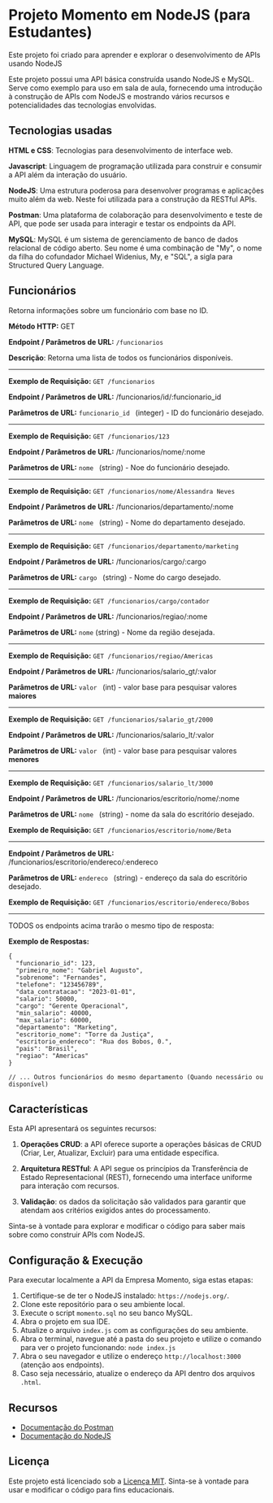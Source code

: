 # Projeto Momento em NodeJS (para Estudantes)

Este projeto foi criado para aprender e explorar o desenvolvimento de APIs usando NodeJS

Este projeto possui uma API básica construída usando NodeJS e MySQL. Serve como exemplo para uso em sala de aula, fornecendo uma introdução à construção de APIs com NodeJS e mostrando vários recursos e potencialidades das tecnologias envolvidas.

## Tecnologias usadas
**HTML e CSS**: Tecnologias para desenvolvimento de interface web.

**Javascript**: Linguagem de programação utilizada para construir e consumir a API além da interação do usuário.

**NodeJS**: Uma estrutura poderosa para desenvolver programas e aplicações muito além da web. Neste foi utilizada para a construção da RESTful APIs.

**Postman**: Uma plataforma de colaboração para desenvolvimento e teste de API, que pode ser usada para interagir e testar os endpoints da API.

**MySQL**: MySQL é um sistema de gerenciamento de banco de dados relacional de código aberto. Seu nome é uma combinação de "My", o nome da filha do cofundador Michael Widenius, My, e "SQL", a sigla para Structured Query Language.

## Funcionários
Retorna informações sobre um funcionário com base no ID.

**Método HTTP:** GET

**Endpoint / Parâmetros de URL:** ```/funcionarios```

**Descrição**: Retorna uma lista de todos os funcionários disponíveis.

--- 

**Exemplo de Requisição:** ```GET /funcionarios```

**Endpoint / Parâmetros de URL:** /funcionarios/id/:funcionario_id

**Parâmetros de URL:** ```funcionario_id ``` (integer) - ID do funcionário desejado.

--- 

**Exemplo de Requisição:** ```GET /funcionarios/123```

**Endpoint / Parâmetros de URL:** /funcionarios/nome/:nome

**Parâmetros de URL:**  ```nome ``` (string) - Noe do funcionário desejado.

---

**Exemplo de Requisição:** ```GET /funcionarios/nome/Alessandra Neves```

**Endpoint / Parâmetros de URL:** /funcionarios/departamento/:nome

**Parâmetros de URL:**  ```nome ``` (string) - Nome do departamento desejado.

--- 

**Exemplo de Requisição:** ```GET /funcionarios/departamento/marketing```

**Endpoint / Parâmetros de URL:** /funcionarios/cargo/:cargo

**Parâmetros de URL:**  ```cargo ``` (string) - Nome do cargo desejado.

--- 

**Exemplo de Requisição:** ```GET /funcionarios/cargo/contador```

**Endpoint / Parâmetros de URL:** /funcionarios/regiao/:nome

**Parâmetros de URL:** `nome` (string) - Nome da região desejada.

--- 

**Exemplo de Requisição:** ```GET /funcionarios/regiao/Americas```

**Endpoint / Parâmetros de URL:** /funcionarios/salario_gt/:valor

**Parâmetros de URL:**  ```valor ``` (int) - valor base para pesquisar valores **maiores**

--- 

**Exemplo de Requisição:** ```GET /funcionarios/salario_gt/2000```

**Endpoint / Parâmetros de URL:** /funcionarios/salario_lt/:valor

**Parâmetros de URL:**  ```valor ``` (int) - valor base para pesquisar valores **menores**

--- 

**Exemplo de Requisição:** ```GET /funcionarios/salario_lt/3000```

**Endpoint / Parâmetros de URL:** /funcionarios/escritorio/nome/:nome

**Parâmetros de URL:**  ```nome ``` (string) - nome da sala do escritório desejado.

**Exemplo de Requisição:** ```GET /funcionarios/escritorio/nome/Beta```

--- 

**Endpoint / Parâmetros de URL:** /funcionarios/escritorio/endereco/:endereco

**Parâmetros de URL:**  ```endereco ``` (string) - endereço da sala do escritório desejado.

**Exemplo de Requisição:** ```GET /funcionarios/escritorio/endereco/Bobos```

--- 

TODOS os endpoints acima trarão o mesmo tipo de resposta: 

**Exemplo de Respostas:**
```
{
  "funcionario_id": 123,
  "primeiro_nome": "Gabriel Augusto",
  "sobrenome": "Fernandes",
  "telefone": "123456789",
  "data_contratacao": "2023-01-01",
  "salario": 50000,
  "cargo": "Gerente Operacional",
  "min_salario": 40000,
  "max_salario": 60000,
  "departamento": "Marketing",
  "escritorio_nome": "Torre da Justiça",
  "escritorio_endereco": "Rua dos Bobos, 0.",
  "pais": "Brasil",
  "regiao": "Americas"
}

// ... Outros funcionários do mesmo departamento (Quando necessário ou disponível)
```
## Características
Esta API apresentará os seguintes recursos:

1. **Operações CRUD**: a API oferece suporte a operações básicas de CRUD (Criar, Ler, Atualizar, Excluir) para uma entidade específica.

2. **Arquitetura RESTful**: A API segue os princípios da Transferência de Estado Representacional (REST), fornecendo uma interface uniforme para interação com recursos.

3. **Validação**: os dados da solicitação são validados para garantir que atendam aos critérios exigidos antes do processamento.

Sinta-se à vontade para explorar e modificar o código para saber mais sobre como construir APIs com NodeJS.

## Configuração & Execução

Para executar localmente a API da Empresa Momento, siga estas etapas:

1. Certifique-se de ter o NodeJS instalado: `https://nodejs.org/`.
2. Clone este repositório para o seu ambiente local.
3. Execute o script `momento.sql` no seu banco MySQL.
4. Abra o projeto em sua IDE.
5. Atualize o arquivo `index.js` com as configurações do seu ambiente.
6. Abra o terminal, navegue até a pasta do seu projeto e utilize o comando para ver o projeto funcionando: `node index.js`
7. Abra o seu navegador e utilize o endereço `http://localhost:3000` (atenção aos endpoints).
8. Caso seja necessário, atualize o endereço da API dentro dos arquivos `.html`.

## Recursos
- [Documentação do Postman](https://learning.postman.com/docs/)
- [Documentação do NodeJS](https://nodejs.org/)

## Licença
Este projeto está licenciado sob a [Licença MIT](LICENSE). Sinta-se à vontade para usar e modificar o código para fins educacionais.